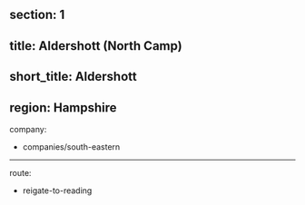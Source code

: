 section: 1
----
title: Aldershott (North Camp)
----
short_title: Aldershott
----
region: Hampshire
----
company:
- companies/south-eastern
----
route:
- reigate-to-reading
